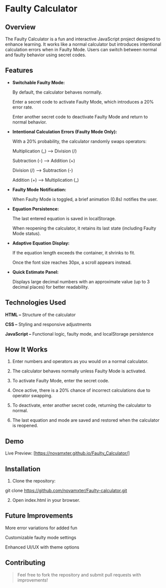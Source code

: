 # **Faulty Calculator**

## **Overview**

The Faulty Calculator is a fun and interactive JavaScript project designed to enhance learning. It works like a normal calculator but introduces intentional calculation errors when in Faulty Mode. Users can switch between normal and faulty behavior using secret codes.


## **Features**

- **Switchable Faulty Mode:**

  By default, the calculator behaves normally.

  Enter a secret code to activate Faulty Mode, which introduces a 20% error rate.

  Enter another secret code to deactivate Faulty Mode and return to normal behavior.

- **Intentional Calculation Errors (Faulty Mode Only):**

  With a 20% probability, the calculator randomly swaps operators:

  Multiplication (_) --> Division (/)

  Subtraction (-) --> Addition (+)

  Division (/) --> Subtraction (-)

  Addition (+) --> Multiplication (_)

- **Faulty Mode Notification:**

  When Faulty Mode is toggled, a brief animation (0.8s) notifies the user.

- **Equation Persistence:**

  The last entered equation is saved in localStorage.

  When reopening the calculator, it retains its last state (including Faulty Mode status).

- **Adaptive Equation Display:**

  If the equation length exceeds the container, it shrinks to fit.

  Once the font size reaches 30px, a scroll appears instead.

- **Quick Estimate Panel:**

  Displays large decimal numbers with an approximate value (up to 3 decimal places) for better readability.

## **Technologies Used**

  **HTML –** Structure of the calculator

  **CSS –** Styling and responsive adjustments

  **JavaScript –** Functional logic, faulty mode, and localStorage persistence

## **How It Works**

1. Enter numbers and operators as you would on a normal calculator.

2. The calculator behaves normally unless Faulty Mode is activated.

3. To activate Faulty Mode, enter the secret code.

4. Once active, there is a 20% chance of incorrect calculations due to operator swapping.

5. To deactivate, enter another secret code, returning the calculator to normal.

6. The last equation and mode are saved and restored when the calculator is reopened.

## **Demo**

Live Preview: [https://novamxter.github.io/Faulty_Calculator/]

## **Installation**

1. Clone the repository:

  git clone https://github.com/novamxter/Faulty-calculator.git

2. Open index.html in your browser.

## **Future Improvements**

More error variations for added fun

Customizable faulty mode settings

Enhanced UI/UX with theme options

## **Contributing**

> Feel free to fork the repository and submit pull requests with improvements!
